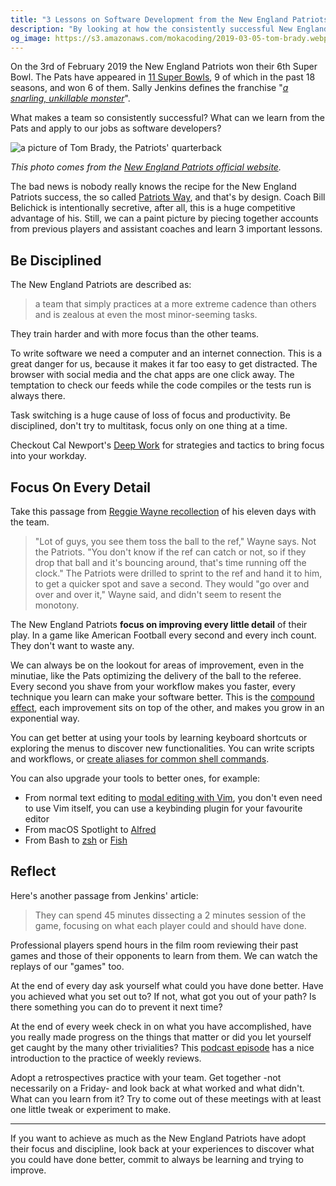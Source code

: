 ```yaml
---
title: "3 Lessons on Software Development from the New England Patriots"
description: "By looking at how the consistently successful New England Patriots operate we can learn useful lessons to apply to our job as software developers."
og_image: https://s3.amazonaws.com/mokacoding/2019-03-05-tom-brady.webp
---
```


On the 3rd of February 2019 the New England Patriots won their 6th Super Bowl. The Pats have appeared in [11 Super Bowls](https://www.si.com/nfl/2018/01/21/patriots-how-many-super-bowl-appearances), 9 of which in the past 18 seasons, and won 6 of them. Sally Jenkins defines the franchise "[_a snarling, unkillable monster_](https://www.washingtonpost.com/sports/the-patriots-secret-is-focusing-on-the-details-every-last-detail/2019/01/31/87726362-255d-11e9-ad53-824486280311_story.html?noredirect=on&utm_term=.4848d471bf64)".

What makes a team so consistently successful? What can we learn from the Pats and apply to our jobs as software developers?

![a picture of Tom Brady, the Patriots' quarterback](https://s3.amazonaws.com/mokacoding/2019-03-05-tom-brady.webp)

_This photo comes from the [New England Patriots official website](https://www.patriots.com/press-room/history-logo-uniform)._

The bad news is nobody really knows the recipe for the New England Patriots success, the so called [Patriots Way](https://www.theplayerstribune.com/en-us/articles/kevin-faulk-patriots-way), and that's by design. Coach Bill Belichick is intentionally secretive, after all, this is a huge competitive advantage of his. Still, we can a paint picture by piecing together accounts from previous players and assistant coaches and learn 3 important lessons.

## Be Disciplined

The New England Patriots are described as:

> a team that simply practices at a more extreme cadence than others and is zealous at even the most minor-seeming tasks.

They train harder and with more focus than the other teams.

To write software we need a computer and an internet connection. This is a great danger for us, because it makes it far too easy to get distracted. The browser with social media and the chat apps are one click away. The temptation to check our feeds while the code compiles or the tests run is always there.

Task switching is a huge cause of loss of focus and productivity. Be disciplined, don't try to multitask, focus only on one thing at a time.

Checkout Cal Newport's [Deep Work](https://geni.us/FITEF) for strategies and tactics to bring focus into your workday.

## Focus On Every Detail

Take this passage from [Reggie Wayne recollection](https://www.patsfans.com/new-england-patriots/messageboard/threads/jenkins-its-all-in-the-details.1147324/page-2) of his eleven days with the team.

> "Lot of guys, you see them toss the ball to the ref," Wayne says. Not the Patriots. "You don't know if the ref can catch or not, so if they drop that ball and it's bouncing around, that's time running off the clock." The Patriots were drilled to sprint to the ref and hand it to him, to get a quicker spot and save a second. They would "go over and over and over it," Wayne said, and didn't seem to resent the monotony.

The New England Patriots **focus on improving every little detail** of their play. In a game like American Football every second and every inch count. They don't want to waste any.

We can always be on the lookout for areas of improvement, even in the minutiae, like the Pats optimizing the delivery of the ball to the referee. Every second you shave from your workflow makes you faster, every technique you learn can make your software better. This is the [compound effect](), each improvement sits on top of the other, and makes you grow in an exponential way.

You can get better at using your tools by learning keyboard shortcuts or exploring the menus to discover new functionalities. You can write scripts and workflows, or [create aliases for common shell commands](https://www.mokacoding.com/blog/terminal-aliases/).

You can also upgrade your tools to better ones, for example:

- From normal text editing to [modal editing with Vim](http://vimcasts.org/), you don't even need to use Vim itself, you can use a keybinding plugin for your favourite editor
- From macOS Spotlight to [Alfred](https://www.alfredapp.com/)
- From Bash to [zsh](https://ohmyz.sh/) or [Fish](https://fishshell.com/)

## Reflect

Here's another passage from Jenkins' article:

> They can spend 45 minutes dissecting a 2 minutes session of the game, focusing on what each player could and should have done. 

Professional players spend hours in the film room reviewing their past games and those of their opponents to learn from them. We can watch the replays of our "games" too. 

At the end of every day ask yourself what could you have done better. Have you achieved what you set out to? If not, what got you out of your path? Is there something you can do to prevent it next time?

At the end of every week check in on what you have accomplished, have you really made progress on the things that matter or did you let yourself get caught by the many other trivialities? This [podcast episode](https://thepodcast.fm/episodes/27) has a nice introduction to the practice of weekly reviews.

Adopt a retrospectives practice with your team. Get together -not necessarily on a Friday- and look back at what worked and what didn't. What can you learn from it? Try to come out of these meetings with at least one little tweak or experiment to make.

---

If you want to achieve as much as the New England Patriots have adopt their focus and discipline, look back at your experiences to discover what you could have done better, commit to always be learning and trying to improve.
